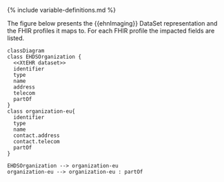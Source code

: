 {% include variable-definitions.md %}

The figure below presents the {{ehnImaging}} DataSet representation and the FHIR profiles it maps to. For each FHIR profile the impacted fields are listed.

```mermaid
classDiagram
class EHDSOrganization {
  <<XtEHR dataset>>
  identifier
  type
  name
  address
  telecom
  partOf
}
class organization-eu{
  identifier
  type
  name
  contact.address
  contact.telecom
  partOf
}

EHDSOrganization --> organization-eu
organization-eu --> organization-eu : partOf
```

